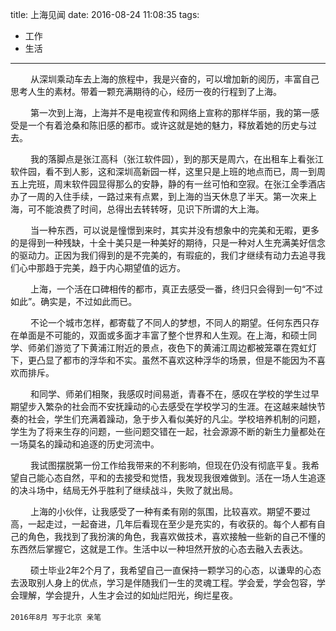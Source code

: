 title: 上海见闻
date: 2016-08-24 11:08:35
tags:
- 工作
- 生活
---

　　	从深圳乘动车去上海的旅程中，我是兴奋的，可以增加新的阅历，丰富自己思考人生的素材。带着一颗充满期待的心，经历一夜的行程到了上海。

　　 第一次到上海，上海并不是电视宣传和网络上宣称的那样华丽，我的第一感受是一个有着沧桑和陈旧感的都市。或许这就是她的魅力，释放着她的历史与过去。

　　 我的落脚点是张江高科（张江软件园），到的那天是周六，在出租车上看张江软件园，看不到人影，这和深圳高新园一样，这里只是上班的地点而已，周一到周五上完班，周末软件园显得那么的安静，静的有一丝可怕和空寂。在张江全季酒店办了一周的入住手续，一路过来有点累，到上海的当天休息了半天。第一次来上海，可不能浪费了时间，总得出去转转呀，见识下所谓的大上海。

　　 当一种东西，可以说是憧憬到来时，其实并没有想象中的完美和无暇，更多的是得到一种残缺，十全十美只是一种美好的期待，只是一种对人生充满美好信念的驱动力。正因为我们得到的是不完美的，有瑕疵的，我们才继续有动力去追寻我们心中那趋于完美，趋于内心期望值的远方。

<!-- more -->
　　 上海，一个活在口碑相传的都市，真正去感受一番，终归只会得到一句“不过如此”。确实是，不过如此而已。

　　 不论一个城市怎样，都寄载了不同人的梦想，不同人的期望。任何东西只存在单面是不可能的，双面或多面才丰富了整个世界和人生观。在上海，和硕士同学、师弟们游览了下黄浦江附近的景点，夜色下的黄浦江周边都被笼罩在霓虹灯下，更凸显了都市的浮华和不实。虽然不喜欢这种浮华的场景，但是不能因为不喜欢而排斥。

　　 和同学、师弟们相聚，我感叹时间易逝，青春不在，感叹在学校的学生过早期望步入繁杂的社会而不安抚躁动的心去感受在学校学习的生涯。在这越来越快节奏的社会，学生们充满着躁动，急于步入看似美好的凡尘。学校培养机制的问题，学生为了将来生存的问题，一些问题交错在一起，社会源源不断的新生力量都处在一场莫名的躁动和追逐的历史河流中。

　　 我试图摆脱第一份工作给我带来的不利影响，但现在仍没有彻底平复。我希望自己能心态自然，平和的去接受和觉悟，我发现我很难做到。活在一场人生追逐的决斗场中，结局无外乎胜利了继续战斗，失败了就出局。

　　 上海的小伙伴，让我感受了一种有柔有刚的氛围，比较喜欢。期望不要过高，一起走过，一起奋进，几年后看现在至少是充实的，有收获的。每个人都有自己的角色，我找到了我扮演的角色，我喜欢做技术，喜欢接触一些新的自己不懂的东西然后掌握它，这就是工作。生活中以一种坦然开放的心态去融入去表达。

　　 硕士毕业2年2个月了，我希望自己一直保持一颗学习的心态，以谦卑的心态去汲取别人身上的优点，学习是伴随我们一生的灵魂工程。学会爱，学会包容，学会理解，学会提升，人生才会过的如灿烂阳光，绚烂星夜。


`2016年8月 写于北京 亲笔`　　 　　 　　 　　 　　 　　　　	
　　	
　　	
　　	
　　	
　　	


